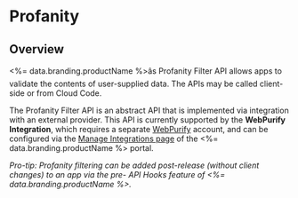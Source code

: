 # Profanity
## Overview



<%= data.branding.productName %>âs Profanity Filter API allows apps to validate the contents of user-supplied data. The APIs may be called client-side or from Cloud Code.

The Profanity Filter API is an abstract API that is implemented via integration with an external provider. This API is currently supported by the **WebPurify Integration**, which requires a separate [WebPurify](http://www.webpurify.com) account, and can be configured via the
[Manage Integrations page](https://portal.braincloudservers.com/admin/dashboard#/development/integrations-manage-integrations) of the <%= data.branding.productName %> portal.

*Pro-tip: Profanity filtering can be added post-release (without client changes) to an app via the pre- API Hooks feature of <%= data.branding.productName %>.*



<DocCardList />